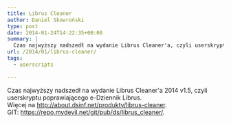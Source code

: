 ```yaml
---
title: Librus Cleaner
author: Daniel Skowroński
type: post
date: 2014-01-24T14:22:35+00:00
summary: |
  Czas najwyższy nadszedł na wydanie Librus Cleaner'a, czyli userskryptu poprawiającego e-Dziennik Librus.
url: /2014/01/librus-cleaner/
tags:
  - userscripts

---
```

Czas najwyższy nadszedł na wydanie Librus Cleaner'a 2014 v1.5, czyli userskryptu poprawiającego e-Dziennik Librus.  
Więcej na <http://about.dsinf.net/produkty/librus-cleaner>.  
GIT: <https://repo.mydevil.net/git/pub/ds/librus_cleaner/>.